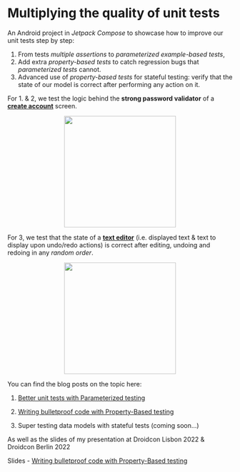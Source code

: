 # Multiplying the quality of unit tests
An Android project in *Jetpack Compose* to showcase how to improve our unit tests step by step:
1. From tests *multiple assertions* to *parameterized example-based tests*,
2. Add extra *property-based tests* to catch regression bugs that *parameterized tests* cannot.
3. Advanced use of *property-based tests* for stateful testing: 
  verify that the state of our model is correct after performing any action on it.

For 1. & 2, we test the logic behind the **strong password validator** of a [**create account**](https://github.com/sergio-sastre/Multiplying_the_quality_of_unit_tests/tree/master/passwordvalidator) screen.

<p align="center">
<img width="250" src="https://user-images.githubusercontent.com/6097181/169895372-f21adba4-5478-4bd4-8b9d-3676da049d4d.gif">
</p>


For 3, we test that the state of a [**text editor**](https://github.com/sergio-sastre/Multiplying_the_quality_of_unit_tests/tree/master/texteditor) (i.e. displayed text & text to display upon undo/redo actions) is correct after editing, undoing and redoing in any *random order*.
<br>
<p align="center">
<img width="250" src="https://user-images.githubusercontent.com/6097181/181569006-db7cee16-b200-4bc2-88ba-2e6ad2441a94.gif">
</p>

You can find the blog posts on the topic here:

1) [Better unit tests with Parameterized testing](https://sergiosastre.hashnode.dev/better-unit-tests-with-parameterized-testing)

2) [Writing bulletproof code with Property-Based testing](https://sergiosastre.hashnode.dev/writing-bulletproof-code-with-property-based-testing-pbt)

3) Super testing data models with stateful tests (coming soon...)

As well as the slides of my presentation at Droidcon Lisbon 2022 & Droidcon Berlin 2022

Slides - [Writing bulletproof code with Property-Based testing](https://speakerdeck.com/gio_sastre/writing-bulletproof-code-with-property-based-testing)
